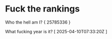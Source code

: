 # Fuck the rankings

Who the hell am I?
{ 25785336 }

What fucking year is it?
[ 2025-04-10T07:33:20Z ]
